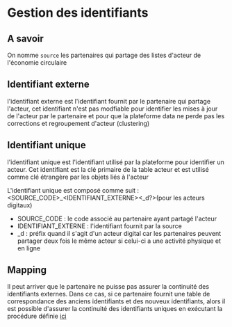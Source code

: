 # Gestion des identifiants

## A savoir

On nomme `source` les partenaires qui partage des listes d'acteur de l'économie circulaire

## Identifiant externe

l'identifiant externe est l'identifiant fournit par le partenaire qui partage l'acteur, cet identifiant n'est pas modfiable pour identifier les mises à jour de l'acteur par le partenaire et pour que la plateforme data ne perde pas les corrections et regroupement d'acteur (clustering)

## Identifiant unique

l'identifiant unique est l'identifiant utilisé par la plateforme pour identifier un acteur.
Cet identifiant est la clé primaire de la table acteur et est utilisé comme clé étrangère par les objets liés à l'acteur

L'identifiant unique est composé comme suit : <SOURCE_CODE>_<IDENTIFIANT_EXTERNE><_d?>(pour les acteurs digitaux)

- SOURCE_CODE : le code associé au partenaire ayant partagé l'acteur
- IDENTIFIANT_EXTERNE : l'identifiant fournit par la source
- _d : préfix quand il s'agit d'un acteur digital car les partenaires peuvent partager deux fois le même acteur si celui-ci a une activité physique et en ligne

## Mapping

Il peut arriver que le partenaire ne puisse pas assurer la continuité des identifiants externes. Dans ce cas, si ce partenaire fournit une table de correspondance des anciens identifiants et des nouveux identifiants, alors il est possible d'assurer la continuité des identifiants uniques en exécutant la procédure définie [ici](../../comment-faire/django/update-ext-id.md)
